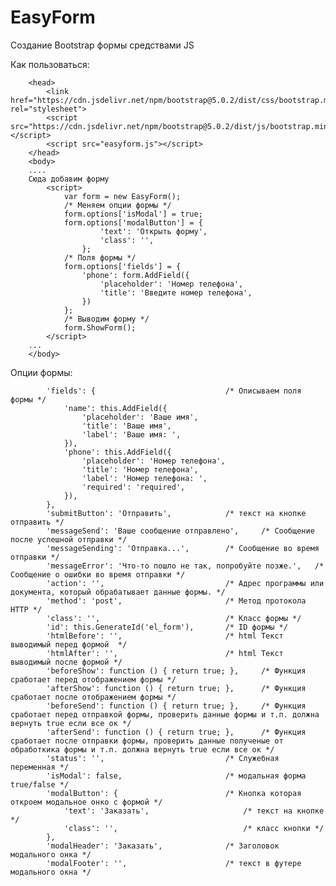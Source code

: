 # EasyForm
Создание Bootstrap формы средствами JS


Как пользоваться:


        <head>
            <link href="https://cdn.jsdelivr.net/npm/bootstrap@5.0.2/dist/css/bootstrap.min.css" rel="stylesheet">
            <script src="https://cdn.jsdelivr.net/npm/bootstrap@5.0.2/dist/js/bootstrap.min.js"></script>
            <script src="easyform.js"></script>
        </head>
        <body>
        ....
        Сюда добавим форму
            <script>
                var form = new EasyForm();
                /* Меняем опции формы */
                form.options['isModal'] = true;
                form.options['modalButton'] = {
                        'text': 'Открыть форму',
                        'class': '',
                    };
                /* Поля формы */
                form.options['fields'] = {
                    'phone': form.AddField({
                        'placeholder': 'Номер телефона',
                        'title': 'Введите номер телефона',
                    })
                };
                /* Выводим форму */
                form.ShowForm();
            </script>
        ...
        </body>


Опции формы:

            'fields': {                             /* Описываем поля формы */
                'name': this.AddField({
                    'placeholder': 'Ваше имя',
                    'title': 'Ваше имя',
                    'label': 'Ваше имя: ',
                }),
                'phone': this.AddField({
                    'placeholder': 'Номер телефона',
                    'title': 'Номер телефона',
                    'label': 'Номер телефона: ',
                    'required': 'required',
                }),
            },
            'submitButton': 'Отправить',            /* текст на кнопке отправить */
            'messageSend': 'Ваше сообщение отправлено',     /* Сообщение после успешной отправки */
            'messageSending': 'Отправка...',        /* Сообщение во время отправки */
            'messageError': 'Что-то пошло не так, попробуйте позже.',   /* Сообщение о ошибки во время отправки */
            'action': '',                           /* Адрес программы или документа, который обрабатывает данные формы. */
            'method': 'post',                       /* Метод протокола HTTP */
            'class': '',                            /* Класс формы */
            'id': this.GenerateId('el_form'),       /* ID формы */
            'htmlBefore': '',                       /* html Текст выводимый перед формой  */
            'htmlAfter': '',                        /* html Текст выводимый после формой */
            'beforeShow': function () { return true; },     /* Функция сработает перед отображением формы */
            'afterShow': function () { return true; },      /* Функция сработает после отображением формы */
            'beforeSend': function () { return true; },     /* Функция сработает перед отправкой формы, проверить данные формы и т.п. должна вернуть true если все ок */
            'afterSend': function () { return true; },      /* Функция сработает после отправки формы, проверить данные полученые от обработкика формы и т.п. должна вернуть true если все ок */
            'status': '',                           /* Служебная переменная */
            'isModal': false,                       /* модальная форма true/false */
            'modalButton': {                        /* Кнопка которая откроем модальное онко с формой */
                'text': 'Заказать',                     /* текст на кнопке */
                'class': '',                            /* класс кнопки */
            },
            'modalHeader': 'Заказать',              /* Заголовок модального онка */
            'modalFooter': '',                      /* текст в футере модального окна */
